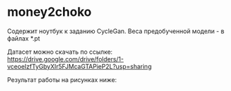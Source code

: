 # money2choko
Содержит ноутбук к заданию CycleGan.
Веса предобученной модели - в файлах *.pt

Датасет можно скачать по ссылке:
https://drive.google.com/drive/folders/1-vceoeIzfTyGbyXIr5FJMcaGTAPieP2L?usp=sharing

Результат работы на рисунках ниже:


